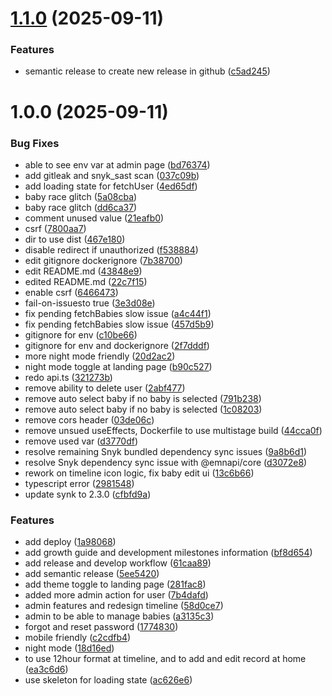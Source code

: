 # [1.1.0](https://github.com/zhengjie-ng/babypal-frontend/compare/v1.0.0...v1.1.0) (2025-09-11)


### Features

* semantic release to create new release in github ([c5ad245](https://github.com/zhengjie-ng/babypal-frontend/commit/c5ad2452cf5dcb991dc6258e7276a691487cc19c))

# 1.0.0 (2025-09-11)


### Bug Fixes

* able to see env var at admin page ([bd76374](https://github.com/zhengjie-ng/babypal-frontend/commit/bd763746fa742f39e6da0b0c66eb54c41848e354))
* add gitleak and snyk_sast scan ([037c09b](https://github.com/zhengjie-ng/babypal-frontend/commit/037c09bd19b7e375afc136e398396b665c7db03c))
* add loading state for fetchUser ([4ed65df](https://github.com/zhengjie-ng/babypal-frontend/commit/4ed65df913583ea7a5593543a0ea1ea8139763ee))
* baby race glitch ([5a08cba](https://github.com/zhengjie-ng/babypal-frontend/commit/5a08cbaa14e5906561e9d5565a980f9fc0715ca8))
* baby race glitch ([dd6ca37](https://github.com/zhengjie-ng/babypal-frontend/commit/dd6ca378a1262887a4ac8d53d5165bc2a546ec77))
* comment unused value ([21eafb0](https://github.com/zhengjie-ng/babypal-frontend/commit/21eafb035fde3f18a01783df6ec5e186fec1364d))
* csrf ([7800aa7](https://github.com/zhengjie-ng/babypal-frontend/commit/7800aa73b6b7454f22425d6c4b795bfba70bb3eb))
* dir to use dist ([467e180](https://github.com/zhengjie-ng/babypal-frontend/commit/467e180b57ccdbd14d9f91f872622c4d4cd4695d))
* disable redirect if unauthorized ([f538884](https://github.com/zhengjie-ng/babypal-frontend/commit/f538884ae54cb6c82bb60eb9cbfcf17709cde289))
* edit gitignore dockerignore ([7b38700](https://github.com/zhengjie-ng/babypal-frontend/commit/7b38700f022b3f6363c653a19043c1a9045fa183))
* edit README.md ([43848e9](https://github.com/zhengjie-ng/babypal-frontend/commit/43848e938896b38b470da9d621f4a348dda7f4a3))
* edited README.md ([22c7f15](https://github.com/zhengjie-ng/babypal-frontend/commit/22c7f15727af99ab2dccfac2a41257c23ceb1126))
* enable csrf ([6466473](https://github.com/zhengjie-ng/babypal-frontend/commit/6466473f28d089b56a040eacdd21b3d8900751cc))
* fail-on-issuesto true ([3e3d08e](https://github.com/zhengjie-ng/babypal-frontend/commit/3e3d08e27f71dffef94010a7ac17c8a31f4f2a58))
* fix pending fetchBabies slow issue ([a4c44f1](https://github.com/zhengjie-ng/babypal-frontend/commit/a4c44f1f127caec1fbb7fd76145b95d019bad188))
* fix pending fetchBabies slow issue ([457d5b9](https://github.com/zhengjie-ng/babypal-frontend/commit/457d5b95398d12f4198243575afda2605ead9832))
* gitignore for env ([c10be66](https://github.com/zhengjie-ng/babypal-frontend/commit/c10be66f4739a085b698c9030b60814a30774957))
* gitignore for env and dockerignore ([2f7dddf](https://github.com/zhengjie-ng/babypal-frontend/commit/2f7dddf2cd15e51e293bdf1612b2984b1cd8c98c))
* more night mode friendly ([20d2ac2](https://github.com/zhengjie-ng/babypal-frontend/commit/20d2ac266d359c41695b5becd33d4145660bcb33))
* night mode toggle at landing page ([b90c527](https://github.com/zhengjie-ng/babypal-frontend/commit/b90c527b3fb6c0ee883a8f7d45d03cece8341b83))
* redo api.ts ([321273b](https://github.com/zhengjie-ng/babypal-frontend/commit/321273bfe6b0bb260ca88f46f8e772b6273fcb9f))
* remove ability to delete user ([2abf477](https://github.com/zhengjie-ng/babypal-frontend/commit/2abf4775571457dbe8694033edaca1f986445ea0))
* remove auto select baby if no baby is selected ([791b238](https://github.com/zhengjie-ng/babypal-frontend/commit/791b238bf6b605fb3f3b37c6276395184feac054))
* remove auto select baby if no baby is selected ([1c08203](https://github.com/zhengjie-ng/babypal-frontend/commit/1c0820341e36658dc554ac81523b9b35e6ae6c42))
* remove cors header ([03de06c](https://github.com/zhengjie-ng/babypal-frontend/commit/03de06cbd4cdfabca4f5a52f5c331e85ad65873d))
* remove unsued useEffects, Dockerfile to use multistage build ([44cca0f](https://github.com/zhengjie-ng/babypal-frontend/commit/44cca0f4d11bf0cb37ae06c73598f49b3b6a5f01))
* remove used var ([d3770df](https://github.com/zhengjie-ng/babypal-frontend/commit/d3770df24dec4421d15064979793935837bf558d))
* resolve remaining Snyk bundled dependency sync issues ([9a8b6d1](https://github.com/zhengjie-ng/babypal-frontend/commit/9a8b6d18bb9a9583879d34f8444423b8f848ef3e))
* resolve Snyk dependency sync issue with @emnapi/core ([d3072e8](https://github.com/zhengjie-ng/babypal-frontend/commit/d3072e83d6f9b2a282cb376ef861101997fa2dc2))
* rework on timeline icon logic, fix baby edit ui ([13c6b66](https://github.com/zhengjie-ng/babypal-frontend/commit/13c6b662b44adc9062db3a3ed200657accff1acd))
* typescript error ([2981548](https://github.com/zhengjie-ng/babypal-frontend/commit/2981548439b5d6a7a89efc5354767656b61376da))
* update synk to 2.3.0 ([cfbfd9a](https://github.com/zhengjie-ng/babypal-frontend/commit/cfbfd9a0fddaa7fc8ef5771daf32dc04c1f694cb))


### Features

* add deploy ([1a98068](https://github.com/zhengjie-ng/babypal-frontend/commit/1a98068e935beec08431e814429760240f07db2b))
* add growth guide and development milestones information ([bf8d654](https://github.com/zhengjie-ng/babypal-frontend/commit/bf8d6546e9d1dce5165a8ee057a106e3c76e0774))
* add release and develop workflow ([61caa89](https://github.com/zhengjie-ng/babypal-frontend/commit/61caa89a16ef32357f86b16ef9214e157b02b9b8))
* add semantic release ([5ee5420](https://github.com/zhengjie-ng/babypal-frontend/commit/5ee5420b6064bd3cdb7873562ad07e74c84f013e))
* add theme toggle to landing page ([281fac8](https://github.com/zhengjie-ng/babypal-frontend/commit/281fac87c6f5b6de326bf710764b2848c80ed930))
* added more admin action for user ([7b4dafd](https://github.com/zhengjie-ng/babypal-frontend/commit/7b4dafd064e49f30a6501a2f8b749144a1d27db0))
* admin features and redesign timeline ([58d0ce7](https://github.com/zhengjie-ng/babypal-frontend/commit/58d0ce715f44aa29d2be7e22cc91ac7ed5e8cd69))
* admin to be able to manage babies ([a3135c3](https://github.com/zhengjie-ng/babypal-frontend/commit/a3135c3f5389990e75936698bfd809b4ef4d0828))
* forgot and reset password ([1774830](https://github.com/zhengjie-ng/babypal-frontend/commit/1774830d2d8227c13393827b0641c342f339ebca))
* mobile friendly ([c2cdfb4](https://github.com/zhengjie-ng/babypal-frontend/commit/c2cdfb4db003064f8d3e5c2338a98013acb0d990))
* night mode ([18d16ed](https://github.com/zhengjie-ng/babypal-frontend/commit/18d16eda4bf07cca06f5084c83fe2c7778c6bbeb))
* to use 12hour format at timeline, and to add and edit record at home ([ea3c6d6](https://github.com/zhengjie-ng/babypal-frontend/commit/ea3c6d64d5fdfa1a74cfc3c1f85c7b3ee730b4c1))
* use skeleton for loading state ([ac626e6](https://github.com/zhengjie-ng/babypal-frontend/commit/ac626e6b126c15178d28de495cc8c63d28d9ecca))
